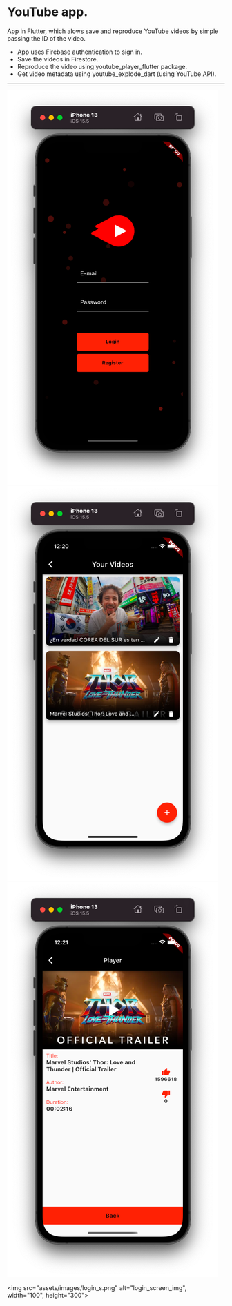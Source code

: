 # YouTube app.

App in Flutter, which alows save and reproduce YouTube videos by simple passing the ID of the video.
- App uses Firebase authentication to sign in.
- Save the videos in Firestore.
- Reproduce the video using youtube_player_flutter package.
- Get video metadata using youtube_explode_dart (using YouTube API).

<hr>

![login_screen_img](https://github.com/u-urieldev/yt_app_flutter/blob/master/assets/images/login_s.png)
![videos_screen_img](https://github.com/u-urieldev/yt_app_flutter/blob/master/assets/images/videos_s.png)
![player_screen_img](https://github.com/u-urieldev/yt_app_flutter/blob/master/assets/images/player_s.png)

<img src="assets/images/login_s.png" alt="login_screen_img", width="100", height="300">
